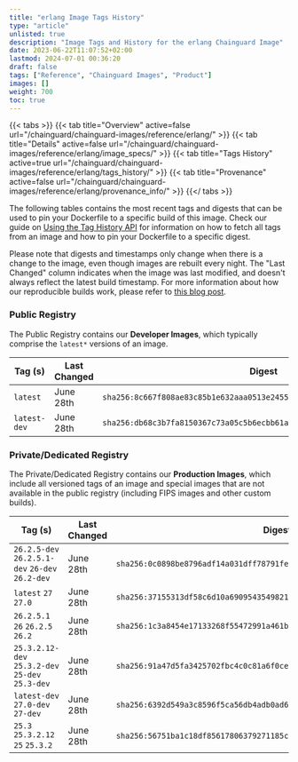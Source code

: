 ```yaml
---
title: "erlang Image Tags History"
type: "article"
unlisted: true
description: "Image Tags and History for the erlang Chainguard Image"
date: 2023-06-22T11:07:52+02:00
lastmod: 2024-07-01 00:36:20
draft: false
tags: ["Reference", "Chainguard Images", "Product"]
images: []
weight: 700
toc: true
---
```


{{< tabs >}}
{{< tab title="Overview" active=false url="/chainguard/chainguard-images/reference/erlang/" >}}
{{< tab title="Details" active=false url="/chainguard/chainguard-images/reference/erlang/image_specs/" >}}
{{< tab title="Tags History" active=true url="/chainguard/chainguard-images/reference/erlang/tags_history/" >}}
{{< tab title="Provenance" active=false url="/chainguard/chainguard-images/reference/erlang/provenance_info/" >}}
{{</ tabs >}}

The following tables contains the most recent tags and digests that can be used to pin your Dockerfile to a specific build of this image. Check our guide on [Using the Tag History API](/chainguard/chainguard-images/using-the-tag-history-api/) for information on how to fetch all tags from an image and how to pin your Dockerfile to a specific digest.

Please note that digests and timestamps only change when there is a change to the image, even though images are rebuilt every night. The "Last Changed" column indicates when the image was last modified, and doesn't always reflect the latest build timestamp. For more information about how our reproducible builds work, please refer to [this blog post](https://www.chainguard.dev/unchained/reproducing-chainguards-reproducible-image-builds).

### Public Registry
The Public Registry contains our **Developer Images**, which typically comprise the `latest*` versions of an image.

| Tag (s)       | Last Changed | Digest                                                                    |
|---------------|--------------|---------------------------------------------------------------------------|
|  `latest`     | June 28th    | `sha256:8c667f808ae83c85b1e632aaa0513e24550f5d156af48f2998ce74a17855da1f` |
|  `latest-dev` | June 28th    | `sha256:db68c3b7fa8150367c73a05c5b6ecbb61aabd64b3f2d9c1341a577b203b7cf90` |


### Private/Dedicated Registry
The Private/Dedicated Registry contains our **Production Images**, which include all versioned tags of an image and special images that are not available in the public registry (including FIPS images and other custom builds).

| Tag (s)                                           | Last Changed | Digest                                                                    |
|---------------------------------------------------|--------------|---------------------------------------------------------------------------|
|  `26.2.5-dev` `26.2.5.1-dev` `26-dev` `26.2-dev`  | June 28th    | `sha256:0c0898be8796adf14a031dff78791feabf0856487f4c2dd88559fbefddf98e89` |
|  `latest` `27` `27.0`                             | June 28th    | `sha256:37155313df58c6d10a69095435498214e9146d3d23f3ec17515d05a6f4ebbff8` |
|  `26.2.5.1` `26` `26.2.5` `26.2`                  | June 28th    | `sha256:1c3a8454e17133268f55472991a461be9e58c7c038b6b3a93ffce652791fada6` |
|  `25.3.2.12-dev` `25.3.2-dev` `25-dev` `25.3-dev` | June 28th    | `sha256:91a47d5fa3425702fbc4c0c81a6f0ce6e0d9c38b4293992e684ace6fbeddcbfb` |
|  `latest-dev` `27.0-dev` `27-dev`                 | June 28th    | `sha256:6392d549a3c8596f5ca56db4adb0ad63ed1b5b76de0ffb673d48ce257f24e5ad` |
|  `25.3` `25.3.2.12` `25` `25.3.2`                 | June 28th    | `sha256:56751ba1c18df85617806379271185cad907952e8e87bb349503eeada55f0fb2` |


